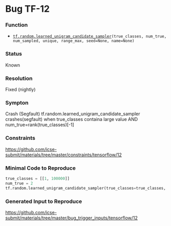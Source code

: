 # Bug TF-12
### Function
* [`tf.random.learned_unigram_candidate_sampler`](https://www.tensorflow.org/versions/r2.1/api_docs/python/tf/random/learned_unigram_candidate_sampler)`(true_classes, num_true, num_sampled, unique, range_max, seed=None, name=None)`
### Status
Known
### Resolution
Fixed (nightly)
### Sympton
Crash (Segfault)
tf.random.learned_unigram_candidate_sampler crashes(segfault) when true_classes containa large value AND num_true=rank(true_classes)[-1]
### Constraints
https://github.com/icse-submit/materials/tree/master/constraints/tensorflow/12
### Minimal Code to Reproduce
~~~python
true_classes = [[1, 100000]]
num_true = 2
tf.random.learned_unigram_candidate_sampler(true_classes=true_classes, num_true=num_true, num_sampled=10, unique=False, range_max=1)
~~~
### Generated Input to Reproduce
https://github.com/icse-submit/materials/tree/master/bug_trigger_inputs/tensorflow/12
